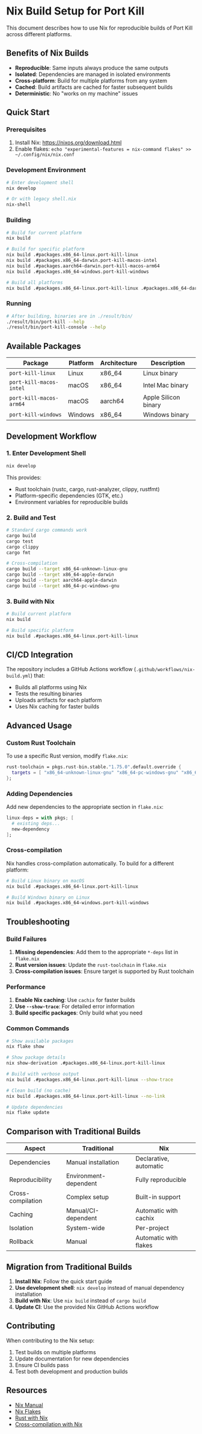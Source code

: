# Nix Build Setup for Port Kill

This document describes how to use Nix for reproducible builds of Port Kill across different platforms.

## Benefits of Nix Builds

- **Reproducible**: Same inputs always produce the same outputs
- **Isolated**: Dependencies are managed in isolated environments
- **Cross-platform**: Build for multiple platforms from any system
- **Cached**: Build artifacts are cached for faster subsequent builds
- **Deterministic**: No "works on my machine" issues

## Quick Start

### Prerequisites

1. Install Nix: https://nixos.org/download.html
2. Enable flakes: `echo "experimental-features = nix-command flakes" >> ~/.config/nix/nix.conf`

### Development Environment

```bash
# Enter development shell
nix develop

# Or with legacy shell.nix
nix-shell
```

### Building

```bash
# Build for current platform
nix build

# Build for specific platform
nix build .#packages.x86_64-linux.port-kill-linux
nix build .#packages.x86_64-darwin.port-kill-macos-intel
nix build .#packages.aarch64-darwin.port-kill-macos-arm64
nix build .#packages.x86_64-windows.port-kill-windows

# Build all platforms
nix build .#packages.x86_64-linux.port-kill-linux .#packages.x86_64-darwin.port-kill-macos-intel .#packages.aarch64-darwin.port-kill-macos-arm64 .#packages.x86_64-windows.port-kill-windows
```

### Running

```bash
# After building, binaries are in ./result/bin/
./result/bin/port-kill --help
./result/bin/port-kill-console --help
```

## Available Packages

| Package | Platform | Architecture | Description |
|---------|----------|--------------|-------------|
| `port-kill-linux` | Linux | x86_64 | Linux binary |
| `port-kill-macos-intel` | macOS | x86_64 | Intel Mac binary |
| `port-kill-macos-arm64` | macOS | aarch64 | Apple Silicon binary |
| `port-kill-windows` | Windows | x86_64 | Windows binary |

## Development Workflow

### 1. Enter Development Shell

```bash
nix develop
```

This provides:
- Rust toolchain (rustc, cargo, rust-analyzer, clippy, rustfmt)
- Platform-specific dependencies (GTK, etc.)
- Environment variables for reproducible builds

### 2. Build and Test

```bash
# Standard cargo commands work
cargo build
cargo test
cargo clippy
cargo fmt

# Cross-compilation
cargo build --target x86_64-unknown-linux-gnu
cargo build --target x86_64-apple-darwin
cargo build --target aarch64-apple-darwin
cargo build --target x86_64-pc-windows-gnu
```

### 3. Build with Nix

```bash
# Build current platform
nix build

# Build specific platform
nix build .#packages.x86_64-linux.port-kill-linux
```

## CI/CD Integration

The repository includes a GitHub Actions workflow (`.github/workflows/nix-build.yml`) that:

- Builds all platforms using Nix
- Tests the resulting binaries
- Uploads artifacts for each platform
- Uses Nix caching for faster builds

## Advanced Usage

### Custom Rust Toolchain

To use a specific Rust version, modify `flake.nix`:

```nix
rust-toolchain = pkgs.rust-bin.stable."1.75.0".default.override {
  targets = [ "x86_64-unknown-linux-gnu" "x86_64-pc-windows-gnu" "x86_64-apple-darwin" "aarch64-apple-darwin" ];
};
```

### Adding Dependencies

Add new dependencies to the appropriate section in `flake.nix`:

```nix
linux-deps = with pkgs; [
  # existing deps...
  new-dependency
];
```

### Cross-compilation

Nix handles cross-compilation automatically. To build for a different platform:

```bash
# Build Linux binary on macOS
nix build .#packages.x86_64-linux.port-kill-linux

# Build Windows binary on Linux
nix build .#packages.x86_64-windows.port-kill-windows
```

## Troubleshooting

### Build Failures

1. **Missing dependencies**: Add them to the appropriate `*-deps` list in `flake.nix`
2. **Rust version issues**: Update the `rust-toolchain` in `flake.nix`
3. **Cross-compilation issues**: Ensure target is supported by Rust toolchain

### Performance

1. **Enable Nix caching**: Use `cachix` for faster builds
2. **Use `--show-trace`**: For detailed error information
3. **Build specific packages**: Only build what you need

### Common Commands

```bash
# Show available packages
nix flake show

# Show package details
nix show-derivation .#packages.x86_64-linux.port-kill-linux

# Build with verbose output
nix build .#packages.x86_64-linux.port-kill-linux --show-trace

# Clean build (no cache)
nix build .#packages.x86_64-linux.port-kill-linux --no-link

# Update dependencies
nix flake update
```

## Comparison with Traditional Builds

| Aspect | Traditional | Nix |
|--------|-------------|-----|
| Dependencies | Manual installation | Declarative, automatic |
| Reproducibility | Environment-dependent | Fully reproducible |
| Cross-compilation | Complex setup | Built-in support |
| Caching | Manual/CI-dependent | Automatic with cachix |
| Isolation | System-wide | Per-project |
| Rollback | Manual | Automatic with flakes |

## Migration from Traditional Builds

1. **Install Nix**: Follow the quick start guide
2. **Use development shell**: `nix develop` instead of manual dependency installation
3. **Build with Nix**: Use `nix build` instead of `cargo build`
4. **Update CI**: Use the provided Nix GitHub Actions workflow

## Contributing

When contributing to the Nix setup:

1. Test builds on multiple platforms
2. Update documentation for new dependencies
3. Ensure CI builds pass
4. Test both development and production builds

## Resources

- [Nix Manual](https://nixos.org/manual/nix/stable/)
- [Nix Flakes](https://nixos.wiki/wiki/Flakes)
- [Rust with Nix](https://nixos.wiki/wiki/Rust)
- [Cross-compilation with Nix](https://nixos.wiki/wiki/Cross_Compilation)
